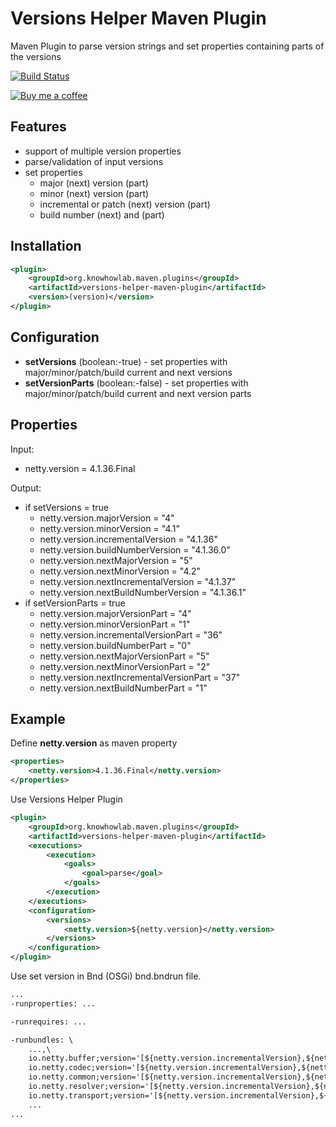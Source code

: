 # Versions Helper Maven Plugin

Maven Plugin to parse version strings and set properties containing parts of the versions

[![Build Status](https://travis-ci.org/knowhowlab/versions-helper-maven-plugin.svg?branch=master)](https://travis-ci.org/knowhowlab/versions-helper-maven-plugin)

[![Buy me a coffee](https://www.buymeacoffee.com/assets/img/custom_images/orange_img.png)](https://www.buymeacoffee.com/dimi)


## Features

- support of multiple version properties
- parse/validation of input versions
- set properties
    - major (next) version (part)
    - minor (next) version (part)
    - incremental or patch (next) version (part)
    - build number (next) and (part)

## Installation

```xml
<plugin>
    <groupId>org.knowhowlab.maven.plugins</groupId>
    <artifactId>versions-helper-maven-plugin</artifactId>
    <version>(version)</version>
</plugin>
```

## Configuration

- **setVersions** (boolean:-true) - set properties with major/minor/patch/build current and next versions
- **setVersionParts** (boolean:-false) - set properties with major/minor/patch/build current and next version parts
 
## Properties

Input: 
- netty.version = 4.1.36.Final

Output:
- if setVersions = true
    - netty.version.majorVersion = "4" 
    - netty.version.minorVersion = "4.1" 
    - netty.version.incrementalVersion = "4.1.36" 
    - netty.version.buildNumberVersion = "4.1.36.0" 
    - netty.version.nextMajorVersion = "5" 
    - netty.version.nextMinorVersion = "4.2" 
    - netty.version.nextIncrementalVersion = "4.1.37" 
    - netty.version.nextBuildNumberVersion = "4.1.36.1"
- if setVersionParts = true
    - netty.version.majorVersionPart = "4"
    - netty.version.minorVersionPart = "1"
    - netty.version.incrementalVersionPart = "36"
    - netty.version.buildNumberPart = "0"
    - netty.version.nextMajorVersionPart = "5"
    - netty.version.nextMinorVersionPart = "2"
    - netty.version.nextIncrementalVersionPart = "37"
    - netty.version.nextBuildNumberPart = "1"

## Example

Define **netty.version** as maven property

```xml
<properties>
    <netty.version>4.1.36.Final</netty.version>
</properties>
```

Use Versions Helper Plugin

```xml
<plugin>
    <groupId>org.knowhowlab.maven.plugins</groupId>
    <artifactId>versions-helper-maven-plugin</artifactId>
    <executions>
        <execution>
            <goals>
                <goal>parse</goal>
            </goals>
        </execution>
    </executions>
    <configuration>
        <versions>
            <netty.version>${netty.version}</netty.version>
        </versions>
    </configuration>
</plugin>
```

Use set version in Bnd (OSGi) bnd.bndrun file.

```txt
...
-runproperties: ...

-runrequires: ...

-runbundles: \
    ...,\
    io.netty.buffer;version='[${netty.version.incrementalVersion},${netty.version.nextIncrementalVersion})',\
    io.netty.codec;version='[${netty.version.incrementalVersion},${netty.version.nextIncrementalVersion})',\
    io.netty.common;version='[${netty.version.incrementalVersion},${netty.version.nextIncrementalVersion})',\
    io.netty.resolver;version='[${netty.version.incrementalVersion},${netty.version.nextIncrementalVersion})',\
    io.netty.transport;version='[${netty.version.incrementalVersion},${netty.version.nextIncrementalVersion})',\
    ...
...
```
